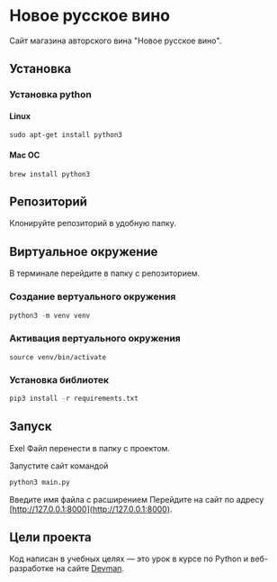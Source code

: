# Новое русское вино

Сайт магазина авторского вина "Новое русское вино".
## Установка 

### Установка python
   
#### Linux 
```
sudo apt-get install python3
```
#### Mac OC
```
brew install python3
```

## Репозиторий
Клонируйте репозиторий в удобную папку.

## Виртуальное окружение
В терминале перейдите в папку с репозиторием.

### Создание вертуального окружения
```python 
python3 -m venv venv
```

### Активация вертуального окружения

```
source venv/bin/activate
```

### Установка библиотек

```python 
pip3 install -r requirements.txt
```

## Запуск

Exel Файл перенести в папку с проектом.

Запустите сайт командой 
```python
python3 main.py
```

Введите имя файла с расширением
Перейдите на сайт по адресу [http://127.0.0.1:8000](http://127.0.0.1:8000).

## Цели проекта

Код написан в учебных целях — это урок в курсе по Python и веб-разработке на сайте [Devman](https://dvmn.org).
